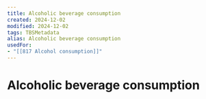 ```yaml
---
title: Alcoholic beverage consumption
created: 2024-12-02
modified: 2024-12-02
tags: TBSMetadata
alias: Alcoholic beverage consumption
usedFor:
- "[[817 Alcohol consumption]]"
---
```

# Alcoholic beverage consumption

